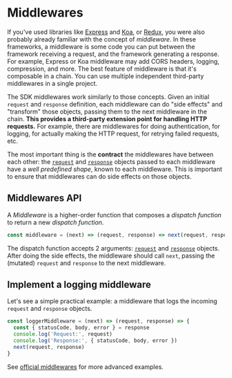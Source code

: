 # Middlewares

If you've used libraries like [Express](http://expressjs.com/) and [Koa](http://koajs.com/), or [Redux](http://redux.js.org/), you were also probably already familiar with the concept of _middleware_. In these frameworks, a middleware is some code you can put between the framework receiving a request, and the framework generating a response. For example, Express or Koa middleware may add CORS headers, logging, compression, and more. The best feature of middleware is that it's composable in a chain. You can use multiple independent third-party middlewares in a single project.

The SDK middlewares work similarly to those concepts. Given an initial `request` and `response` definition, each middleware can do "side effects" and "transform" those objects, passing them to the next middleware in the chain. **This provides a third-party extension point for handling HTTP requests.**
For example, there are middlewares for doing authentication, for logging, for actually making the HTTP request, for retrying failed requests, etc.

The most important thing is the **contract** the middlewares have between each other: the [`request`](/sdk/Glossary#clientrequest) and [`response`](/sdk/Glossary#clientresponse) objects passed to each middleware have a _well predefined shape_, known to each middleware. This is important to ensure that middlewares can do side effects on those objects.

## Middlewares API

A _Middleware_ is a higher-order function that composes a _dispatch function_ to return a new _dispatch function_.

```js
const middleware = (next) => (request, response) => next(request, response)
```

The dispatch function accepts 2 arguments: [`request`](/sdk/Glossary#clientrequest) and [`response`](/sdk/Glossary#clientresponse) objects.
After doing the side effects, the middleware should call `next`, passing the (mutated) `request` and `response` to the next middleware.

## Implement a logging middleware

Let's see a simple practical example: a middleware that logs the incoming `request` and `response` objects.

```js
const loggerMiddleware = (next) => (request, response) => {
  const { statusCode, body, error } = response
  console.log('Request:', request)
  console.log('Response:', { statusCode, body, error })
  next(request, response)
}
```

See [official middlewares](/sdk/api/README#middlewares) for more advanced examples.
